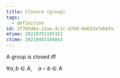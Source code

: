 ```yaml
---
title: Closure (group)
tags:
  - definition
id: 3f765d0a-12aa-4c1c-b7b0-6e633a7ebbfe
mtime: 20210701195321
ctime: 20210403184843
---
```


A group is closed iff

$\forall a,b \in A, \quad a \circ b \in A$
